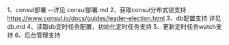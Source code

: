 1、consul部署
--详见 consul部署.md
2、获取consul分布式锁支持
https://www.consul.io/docs/guides/leader-election.html
3、db配置支持
详见 db.md
4、读取db定时任务配置，初始化定时任务支持
5、更新定时任务watch支持
6、后台管理支持